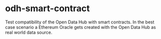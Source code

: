 # odh-smart-contract
Test compatibility of the Open Data Hub with smart contracts. In the best case scenario a Ethereum Oracle gets created with the Open Data Hub as real world data source. 
